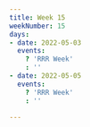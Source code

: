 ```yaml
---
title: Week 15
weekNumber: 15
days:
- date: 2022-05-03
  events:
    ? 'RRR Week'
    : ''
- date: 2022-05-05
  events:
    ? 'RRR Week'
    : ''

---
```


